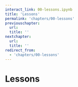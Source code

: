 ```yaml
---
interact_link: 00-lessons.ipynb
title: 'Lessons'
permalink: 'chapters/00-lessons'
previouschapter:
  url: 
  title: ''
nextchapter:
  url: 
  title: ''
redirect_from:
  - 'chapters/00-lessons'
---
```


# Lessons
